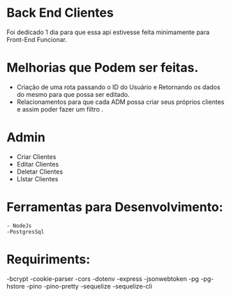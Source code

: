 # Back End Clientes

Foi dedicado 1 dia para que essa api estivesse feita minimamente para Front-End Funcionar.

# Melhorias que Podem ser feitas.

- Criação de uma rota passando o ID do Usuário e Retornando os dados do mesmo para que possa ser editado.
- Relacionamentos para que cada ADM possa criar seus próprios clientes e assim poder fazer um filtro .


# Admin 

  - Criar Clientes
  - Editar Clientes
  - Deletar Clientes
  - LIstar Clientes

# Ferramentas para Desenvolvimento:
    - NodeJs
    -PostgresSql

# Requiriments:
-bcrypt
-cookie-parser
-cors 
-dotenv
-express
-jsonwebtoken
-pg
-pg-hstore
-pino
-pino-pretty
-sequelize
-sequelize-cli
